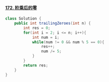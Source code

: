 #### [172. 阶乘后的零](https://leetcode-cn.com/problems/factorial-trailing-zeroes/)

``` java 
class Solution {
    public int trailingZeroes(int n) {
        int res = 0;
        for(int i = 2; i <= n; i++){
            int num = i;
            while(num != 0 && num % 5 == 0){
                res++;
                num /= 5;
            }
        }
        return res;
    }
}
```

 
